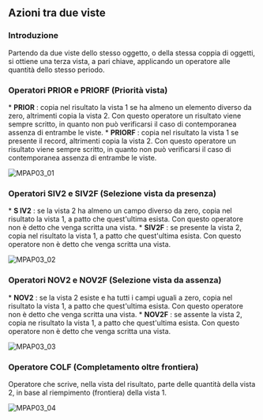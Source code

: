 ## Azioni tra due viste
### Introduzione
Partendo da due viste dello stesso oggetto, o della stessa coppia di oggetti, si ottiene una terza vista, a pari chiave, applicando un operatore alle quantità dello stesso periodo.

### Operatori PRIOR e PRIORF (Priorità vista)
 \* **PRIOR** :  copia nel risultato la vista 1 se ha almeno un elemento diverso da zero, altrimenti copia la vista 2. Con questo operatore un risultato viene sempre scritto, in quanto non può verificarsi il caso di contemporanea assenza di entrambe le viste.
 \* **PRIORF** :  copia nel risultato la vista 1 se presente il record, altrimenti copia la vista 2. Con questo operatore un risultato viene sempre scritto, in quanto non può verificarsi il caso di contemporanea assenza di entrambe le viste.

![MPAP03_01](http://localhost:3000/immagini/MBDOC_OGG-P_MPAP03/MPAP03_01.png)
### Operatori SIV2 e SIV2F (Selezione vista da presenza)
 \* **S IV2** :  se la vista 2 ha almeno un campo diverso da zero, copia nel risultato la vista 1, a patto che quest'ultima esista. Con questo operatore non è detto che venga scritta una vista.
 \* **SIV2F** :  se presente la vista 2, copia nel risultato la vista 1, a patto che quest'ultima esista. Con questo operatore non è detto che venga scritta una vista.

![MPAP03_02](http://localhost:3000/immagini/MBDOC_OGG-P_MPAP03/MPAP03_02.png)
### Operatori NOV2 e NOV2F (Selezione vista da assenza)
 \* **NOV2** :  se la vista 2 esiste e ha tutti i campi uguali a zero, copia nel risultato la vista 1, a patto che quest'ultima esista. Con questo operatore non è detto che venga scritta una vista.
 \* **NOV2F** :  se assente la vista 2, copia ne risultato la vista 1, a patto che quest'ultima esista. Con questo operatore non è detto che venga scritta una vista.

![MPAP03_03](http://localhost:3000/immagini/MBDOC_OGG-P_MPAP03/MPAP03_03.png)
### Operatore COLF (Completamento oltre frontiera)
Operatore che scrive, nella vista del risultato, parte delle quantità della vista 2, in base al riempimento (frontiera) della vista 1.

![MPAP03_04](http://localhost:3000/immagini/MBDOC_OGG-P_MPAP03/MPAP03_04.png)